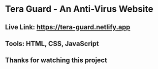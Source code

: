 # Tera Guard - An Anti-Virus Website

## Live Link: https://tera-guard.netlify.app

## Tools: HTML, CSS, JavaScript

## Thanks for watching this project
